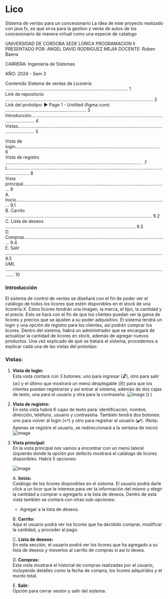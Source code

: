 # Lico
Sistema de ventas para un concesionario
La idea de este proyecto realizado con java fx, es que sirva para la gestion y venta de autos de los concesionario de manera virtual como una especie de catalogo

UNIVERSIDAD DE CORDOBA SEDE LORICA
PROGRAMACION II
PRESENTADO POR:
ANGEL DAVID RODRIGUEZ MEJIA
DOCENTE:
Ruben Baena

CARRERA:
Ingenieria de Sistemas

AÑO:
2024 - Sem 3

Contenido
Sistema de ventas de Licorería ................................................................................................. 1  
Link de repositorio ..................................................................................................................... 2  
Link del prototipo: ▶ Page 1 - Untitled (figma.com) ................................................................ 3  
Introducción............................................................................................................................... 4  
Vistas......................................................................................................................................... 5  

Vista de login.................................................................................................................. 6  
Vista de registro ............................................................................................................. 7  
(.............................................................................................................................................. 8  
Vista principal................................................................................................................. 9  
A. Inicio....................................................................................................................... 9.1  
B. Carrito .................................................................................................................... 9.2  
C. Lista de deseos ....................................................................................................... 9.3  
D. Compras................................................................................................................. 9.4  
E. Salir ............................................................................................................................ 9.5  
UML ................................................................................................................................... 10  

### Introducción  
El sistema de control de ventas se diseñará con el fin de poder ver el catálogo de todos los licores que estén disponibles en el stock de una licorería X. Estos licores tendrán una imagen, la marca, el tipo, la cantidad y el precio. Esto se hará con el fin de que los clientes puedan ver la gama de licores y precios que se ajusten a su poder adquisitivo. El sistema tendrá un login y una opción de registro para los clientes, así podrán comprar los licores. Dentro del sistema, habrá un administrador que se encargará de actualizar la cantidad de licores en stock, además de agregar nuevos productos. Una vez explicado de qué se tratará el sistema, procedemos a explicar cada una de las vistas del prototipo:

### Vistas:

1. **Vista de login:**  
   Esta vista contará con 3 botones: uno para ingresar (🔓), otro para salir (🔙) y el último que mostrará un menú desplegable (☰) para que los clientes puedan registrarse y así entrar al sistema, además de dos cajas de texto, una para el usuario y otra para la contraseña. ![image](https://github.com/rodriguezm96/Lico/assets/173096819/da50519d-2a15-4ed1-a3b2-1e80617d58e7)
()
)

2. **Vista de registro:**  
   En esta vista habrá 6 cajas de texto para: identificación, nombre, dirección, teléfono, usuario y contraseña. También tendrá dos botones: uno para volver al login (↩️) y otro para registrar al usuario (✔️). (Nota: Apenas se registre el usuario, se redireccionará a la ventana de inicio) ![image](registro.jpg)

3. **Vista principal:**  
   En la vista principal nos vamos a encontrar con un menú lateral izquierdo donde la opción por defecto mostrará el catálogo de licores disponibles. Habrá 5 opciones:

   ![image](principal.jpg)

   A. **Inicio:**  
      Catálogo de los licores disponibles en el sistema. El usuario podrá darle click a un licor que le interese para ver la información del mismo y elegir la cantidad a comprar o agregarlo a la lista de deseos. Dentro de esta vista también se contará con otras sub-opciones:  
      - Agregar a la lista de deseos.

   B. **Carrito:**  
      Aquí el usuario podrá ver los licores que ha decidido comprar, modificar la cantidad, y proceder al pago.

   C. **Lista de deseos:**  
      En esta sección, el usuario podrá ver los licores que ha agregado a su lista de deseos y moverlos al carrito de compras si así lo desea.

   D. **Compras:**  
      Esta vista mostrará el historial de compras realizadas por el usuario, incluyendo detalles como la fecha de compra, los licores adquiridos y el monto total.

   E. **Salir:**  
      Opción para cerrar sesión y salir del sistema.
